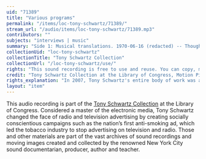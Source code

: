 ```yaml
---
uid: "71389"
title: "Various programs"
permalink: "/items/loc-tony-schwartz/71389/"
stream_url: "/audio/items/loc-tony-schwartz/71389.mp3"
contributors: ""
subjects: "interviews | music"
summary: "Side 1: Musical translations. 1970-06-16 (redacted) -- Thoughts on automation. 1969-04-08 -- Michael & Pat. 1966-01-17. Side 2: Children & sickness. 1970-11-10 -- Proud parents. 1966-03-29 -- Intercommunication. 1967-09-05."
collectionUid: "loc-tony-schwartz"
collectionTitle: "Tony Schwartz Collection"
collectionUrl: "/loc-tony-schwartz/use/"
rights: "This sound recording is free to use and reuse. You can copy, modify, distribute and perform the work, even for commercial purposes, all without asking permission. Attribution is recommended but not required."
credit: "Tony Schwartz Collection at the Library of Congress, Motion Picture, Broadcasting and Recorded Sound Division."
rights_explanation: "In 2007, Tony Schwartz's entire body of work was acquired by the Library of Congress, thus the Library reserves the right to make his recordings available for reuse as long as those recordings do not contain embedded material to which Schwartz did not own the copyright. Therefore, Citizen DJ excludes: (1) recordings that contain music or speeches from identifiable or named performers and composers, (2) radio broadcasts, and (3) commercials."
layout: "item"
---
```


This audio recording is part of the [Tony Schwartz Collection](https://www.loc.gov/rr/record/schwartzcollection.html) at the Library of Congress. Considered a master of the electronic media, Tony Schwartz changed the face of radio and television advertising by creating socially conscientious campaigns such as the nation’s first anti-smoking ad, which led the tobacco industry to stop advertising on television and radio. Those and other materials are part of the vast archives of sound recordings and moving images created and collected by the renowned New York City sound documentarian, producer, author and teacher.